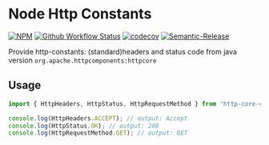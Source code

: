 # Node Http Constants

[![NPM](https://img.shields.io/npm/v/http-core-constants.svg)](https://www.npmjs.com/package/http-core-constants) [![Github Workflow Status](https://github.com/aquariuslt/http-core-constants/workflows/ci/badge.svg)](https://github.com/aquariuslt/http-core-constants) [![codecov](https://codecov.io/gh/aquariuslt/http-core-constants/branch/master/graph/badge.svg)](https://codecov.io/gh/aquariuslt/http-core-constants) [![Semantic-Release](https://img.shields.io/badge/%20%20%F0%9F%93%A6%F0%9F%9A%80-semantic--release-e10079.svg)](https://github.com/semantic-release/semantic-release)

Provide http-constants: (standard)headers and status code from java version `org.apache.httpcomponents:httpcore`

## Usage

```typescript
import { HttpHeaders, HttpStatus, HttpRequestMethod } from 'http-core-constants';

console.log(HttpHeaders.ACCEPT); // output: Accept
console.log(HttpStatus.OK); // output: 200
console.log(HttpRequestMethod.GET); // output: GET
```
